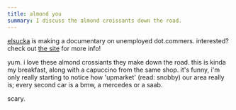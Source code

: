 ```yaml
---
title: almond you
summary: I discuss the almond croissants down the road.
---
```


[elsucka](http://www.elsucka.com/) is making a documentary on unemployed dot.commers. interested? check out [the site](http://www.elsucka.com/) for more info!

yum. i love these almond crossiants they make down the road. this is kinda my breakfast, along with a capuccino from the same shop. it's funny, i'm only really starting to notice how 'upmarket' (read: snobby) our area really is; every second car is a bmw, a mercedes or a saab.

scary.